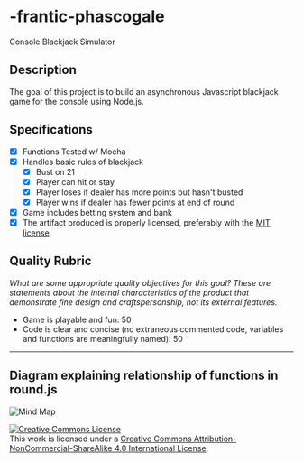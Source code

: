 # -frantic-phascogale
Console Blackjack Simulator

## Description

The goal of this project is to build an asynchronous Javascript blackjack game for the console using Node.js.

## Specifications
- [x] Functions Tested w/ Mocha
- [x] Handles basic rules of blackjack
   - [x] Bust on 21
   - [x] Player can hit or stay
   - [x] Player loses if dealer has more points but hasn't busted
   - [x] Player wins if dealer has fewer points at end of round
- [x] Game includes betting system and bank
- [X] The artifact produced is properly licensed, preferably with the [MIT license][mit-license].

## Quality Rubric

_What are some appropriate quality objectives for this goal? These are statements about the internal characteristics of the product that demonstrate fine design and craftspersonship, not its external features._

- Game is playable and fun: 50
- Code is clear and concise (no extraneous commented code, variables and functions are meaningfully named): 50

---
## Diagram explaining relationship of functions in round.js
![Mind Map](https://github.com/DianaVashti/frantic-phascogale/blob/master/mindMap.tiff)
<!-- LICENSE -->

<a rel="license" href="http://creativecommons.org/licenses/by-nc-sa/4.0/"><img alt="Creative Commons License" style="border-width:0" src="https://i.creativecommons.org/l/by-nc-sa/4.0/80x15.png" /></a>
<br />This work is licensed under a <a rel="license" href="http://creativecommons.org/licenses/by-nc-sa/4.0/">Creative Commons Attribution-NonCommercial-ShareAlike 4.0 International License</a>.

[mit-license]: https://opensource.org/licenses/MIT
